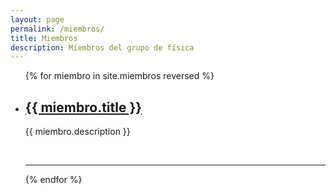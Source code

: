 ```yaml
---
layout: page
permalink: /miembros/
title: Miembros
description: Miembros del grupo de física
---
```


<ul class="post-list">
{% for miembro in site.miembros reversed %}
    <li>
        <h2><a class="miembro-title" href="{{ miembro.url | prepend: site.baseurl }}">{{ miembro.title }}</a></h2>
        <p>{{ miembro.description }}</p>
        <br/>
        <hr/>
      </li>
{% endfor %}
</ul>


